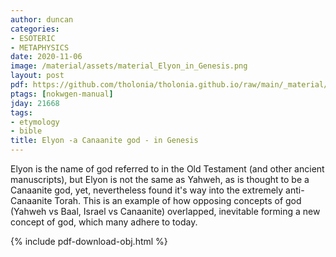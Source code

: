 ```yaml
---
author: duncan
categories:
- ESOTERIC
- METAPHYSICS
date: 2020-11-06
image: /material/assets/material_Elyon_in_Genesis.png
layout: post
pdf: https://github.com/tholonia/tholonia.github.io/raw/main/_material/assets/material_Elyon_in_Genesis.pdf
ptags: [nokwgen-manual]
jday: 21668
tags:
- etymology
- bible
title: Elyon -a Canaanite god - in Genesis
---
```


Elyon is the name of god referred to in the Old Testament (and other ancient manuscripts), but Elyon is not the same as Yahweh, as is thought to be a Canaanite god, yet, nevertheless found it's way into the extremely anti-Canaanite Torah.  This is an example of how opposing concepts of god (Yahweh vs Baal, Israel vs Canaanite) overlapped, inevitable forming a new concept of god, which many adhere to today.

<!--more-->

{% include pdf-download-obj.html %}

